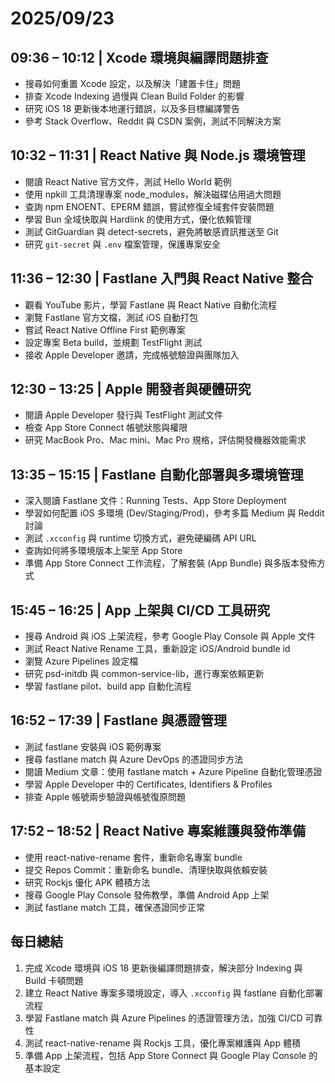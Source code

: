 # 2025/09/23

## 09:36 – 10:12 | Xcode 環境與編譯問題排查

- 搜尋如何重置 Xcode 設定，以及解決「建置卡住」問題
- 排查 Xcode Indexing 過慢與 Clean Build Folder 的影響
- 研究 iOS 18 更新後本地運行錯誤，以及多目標編譯警告
- 參考 Stack Overflow、Reddit 與 CSDN 案例，測試不同解決方案

## 10:32 – 11:31 | React Native 與 Node.js 環境管理

- 閱讀 React Native 官方文件，測試 Hello World 範例
- 使用 npkill 工具清理專案 node_modules，解決磁碟佔用過大問題
- 查詢 npm ENOENT、EPERM 錯誤，嘗試修復全域套件安裝問題
- 學習 Bun 全域快取與 Hardlink 的使用方式，優化依賴管理
- 測試 GitGuardian 與 detect-secrets，避免將敏感資訊推送至 Git
- 研究 `git-secret` 與 `.env` 檔案管理，保護專案安全

## 11:36 – 12:30 | Fastlane 入門與 React Native 整合

- 觀看 YouTube 影片，學習 Fastlane 與 React Native 自動化流程
- 瀏覽 Fastlane 官方文檔，測試 iOS 自動打包
- 嘗試 React Native Offline First 範例專案
- 設定專案 Beta build，並規劃 TestFlight 測試
- 接收 Apple Developer 邀請，完成帳號驗證與團隊加入

## 12:30 – 13:25 | Apple 開發者與硬體研究

- 閱讀 Apple Developer 發行與 TestFlight 測試文件
- 檢查 App Store Connect 帳號狀態與權限
- 研究 MacBook Pro、Mac mini、Mac Pro 規格，評估開發機器效能需求

## 13:35 – 15:15 | Fastlane 自動化部署與多環境管理

- 深入閱讀 Fastlane 文件：Running Tests、App Store Deployment
- 學習如何配置 iOS 多環境 (Dev/Staging/Prod)，參考多篇 Medium 與 Reddit 討論
- 測試 `.xcconfig` 與 runtime 切換方式，避免硬編碼 API URL
- 查詢如何將多環境版本上架至 App Store
- 準備 App Store Connect 工作流程，了解套裝 (App Bundle) 與多版本發佈方式

## 15:45 – 16:25 | App 上架與 CI/CD 工具研究

- 搜尋 Android 與 iOS 上架流程，參考 Google Play Console 與 Apple 文件
- 測試 React Native Rename 工具，重新設定 iOS/Android bundle id
- 瀏覽 Azure Pipelines 設定檔
- 研究 psd-initdb 與 common-service-lib，進行專案依賴更新
- 學習 fastlane pilot、build app 自動化流程

## 16:52 – 17:39 | Fastlane 與憑證管理

- 測試 fastlane 安裝與 iOS 範例專案
- 搜尋 fastlane match 與 Azure DevOps 的憑證同步方法
- 閱讀 Medium 文章：使用 fastlane match + Azure Pipeline 自動化管理憑證
- 學習 Apple Developer 中的 Certificates, Identifiers & Profiles
- 排查 Apple 帳號兩步驗證與帳號復原問題

## 17:52 – 18:52 | React Native 專案維護與發佈準備

- 使用 react-native-rename 套件，重新命名專案 bundle
- 提交 Repos Commit：重新命名 bundle、清理快取與依賴安裝
- 研究 Rockjs 優化 APK 體積方法
- 搜尋 Google Play Console 發佈教學，準備 Android App 上架
- 測試 fastlane match 工具，確保憑證同步正常

## 每日總結

1. 完成 Xcode 環境與 iOS 18 更新後編譯問題排查，解決部分 Indexing 與 Build 卡頓問題
2. 建立 React Native 專案多環境設定，導入 `.xcconfig` 與 fastlane 自動化部署流程
3. 學習 Fastlane match 與 Azure Pipelines 的憑證管理方法，加強 CI/CD 可靠性
4. 測試 react-native-rename 與 Rockjs 工具，優化專案維護與 App 體積
5. 準備 App 上架流程，包括 App Store Connect 與 Google Play Console 的基本設定
